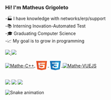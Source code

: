 ### Hi! I'm Matheus Grigoleto

-🏭 I have knowledge with networks/erp/support<br>
-📚 Interning Inovation-Automated Test<br>
-🎓 Graduating Computer Science<br>
-📈 My goal is to grow in programming<br>

<div align="left">
  <a href="https://github.com/marthexmit">
  <img height="180em"; src="https://github-readme-stats.vercel.app/api?username=marthexmit&show_icons=true&theme=tokyonight&include_all_commits=true&count_private=true"/>
  <img height="180em" src="https://github-readme-stats.vercel.app/api/top-langs/?username=marthexmit&layout=compact&langs_count=7&theme=tokyonight"/> 
</div>
  
<div style="display: inline_block"><br>
  <img align="center" alt="Mathe-C++" height="30" width="40" src="https://cdn.jsdelivr.net/gh/devicons/devicon/icons/cplusplus/cplusplus-plain.svg" />
  <img align="center" alt="Mathe-Html" height="30" width="40" src="https://raw.githubusercontent.com/devicons/devicon/master/icons/html5/html5-original.svg">
  <img align="center" alt="Mathe-CSS" height="30" width="40" src="https://raw.githubusercontent.com/devicons/devicon/master/icons/css3/css3-original.svg">
  <img align="center" alt="Mathe-VUEJS" height="30" width="40" src="https://cdn.jsdelivr.net/gh/devicons/devicon/icons/vuejs/vuejs-original-wordmark.svg">
 
  
  ##
  
  <div> 
  <a href="https://instagram.com/matthheee" target="_blank"><img src="https://img.shields.io/badge/-Instagram-%23E4405F?style=for-the-badge&logo=instagram&logoColor=white" target="_blank"></a>
  <a href = "mailto:contatomatheusgrigoleto@gmail.com"><img src="https://img.shields.io/badge/-Gmail-%23333?style=for-the-badge&logo=gmail&logoColor=white" target="_blank"></a>
  <a href="https://www.linkedin.com/in/matheus-grigoleto-a529501ba" target="_blank"><img src="https://img.shields.io/badge/-LinkedIn-%230077B5?style=for-the-badge&logo=linkedin&logoColor=white" target="_blank"></a> 
    
![Snake animation](https://github.com/marthexmit/marthexmit/blob/output/github-contribution-grid-snake.svg)
  </div>
